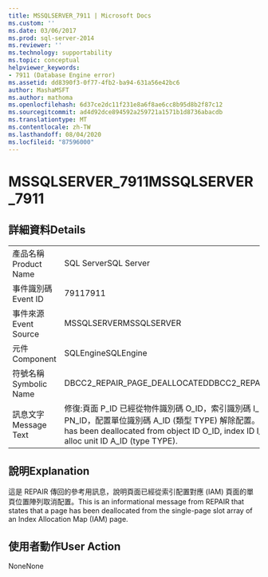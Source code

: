 ```yaml
---
title: MSSQLSERVER_7911 | Microsoft Docs
ms.custom: ''
ms.date: 03/06/2017
ms.prod: sql-server-2014
ms.reviewer: ''
ms.technology: supportability
ms.topic: conceptual
helpviewer_keywords:
- 7911 (Database Engine error)
ms.assetid: dd8390f3-0f77-4fb2-ba94-631a56e42bc6
author: MashaMSFT
ms.author: mathoma
ms.openlocfilehash: 6d37ce2dc11f231e8a6f8ae6cc8b95d8b2f87c12
ms.sourcegitcommit: ad4d92dce894592a259721a1571b1d8736abacdb
ms.translationtype: MT
ms.contentlocale: zh-TW
ms.lasthandoff: 08/04/2020
ms.locfileid: "87596000"
---
```

# <a name="mssqlserver_7911"></a><span data-ttu-id="a1928-102">MSSQLSERVER_7911</span><span class="sxs-lookup"><span data-stu-id="a1928-102">MSSQLSERVER_7911</span></span>
    
## <a name="details"></a><span data-ttu-id="a1928-103">詳細資料</span><span class="sxs-lookup"><span data-stu-id="a1928-103">Details</span></span>  
  
|||  
|-|-|  
|<span data-ttu-id="a1928-104">產品名稱</span><span class="sxs-lookup"><span data-stu-id="a1928-104">Product Name</span></span>|<span data-ttu-id="a1928-105">SQL Server</span><span class="sxs-lookup"><span data-stu-id="a1928-105">SQL Server</span></span>|  
|<span data-ttu-id="a1928-106">事件識別碼</span><span class="sxs-lookup"><span data-stu-id="a1928-106">Event ID</span></span>|<span data-ttu-id="a1928-107">7911</span><span class="sxs-lookup"><span data-stu-id="a1928-107">7911</span></span>|  
|<span data-ttu-id="a1928-108">事件來源</span><span class="sxs-lookup"><span data-stu-id="a1928-108">Event Source</span></span>|<span data-ttu-id="a1928-109">MSSQLSERVER</span><span class="sxs-lookup"><span data-stu-id="a1928-109">MSSQLSERVER</span></span>|  
|<span data-ttu-id="a1928-110">元件</span><span class="sxs-lookup"><span data-stu-id="a1928-110">Component</span></span>|<span data-ttu-id="a1928-111">SQLEngine</span><span class="sxs-lookup"><span data-stu-id="a1928-111">SQLEngine</span></span>|  
|<span data-ttu-id="a1928-112">符號名稱</span><span class="sxs-lookup"><span data-stu-id="a1928-112">Symbolic Name</span></span>|<span data-ttu-id="a1928-113">DBCC2_REPAIR_PAGE_DEALLOCATED</span><span class="sxs-lookup"><span data-stu-id="a1928-113">DBCC2_REPAIR_PAGE_DEALLOCATED</span></span>|  
|<span data-ttu-id="a1928-114">訊息文字</span><span class="sxs-lookup"><span data-stu-id="a1928-114">Message Text</span></span>|<span data-ttu-id="a1928-115">修復:頁面 P_ID 已經從物件識別碼 O_ID，索引識別碼 I_ID，分割區識別碼 PN_ID，配置單位識別碼 A_ID (類型 TYPE) 解除配置。</span><span class="sxs-lookup"><span data-stu-id="a1928-115">Repair: The page P_ID has been deallocated from object ID O_ID, index ID I_ID, partition ID PN_ID, alloc unit ID A_ID (type TYPE).</span></span>|  
  
## <a name="explanation"></a><span data-ttu-id="a1928-116">說明</span><span class="sxs-lookup"><span data-stu-id="a1928-116">Explanation</span></span>  
 <span data-ttu-id="a1928-117">這是 REPAIR 傳回的參考用訊息，說明頁面已經從索引配置對應 (IAM) 頁面的單頁位置陣列取消配置。</span><span class="sxs-lookup"><span data-stu-id="a1928-117">This is an informational message from REPAIR that states that a page has been deallocated from the single-page slot array of an Index Allocation Map (IAM) page.</span></span>  
  
## <a name="user-action"></a><span data-ttu-id="a1928-118">使用者動作</span><span class="sxs-lookup"><span data-stu-id="a1928-118">User Action</span></span>  
 <span data-ttu-id="a1928-119">None</span><span class="sxs-lookup"><span data-stu-id="a1928-119">None</span></span>  
  
  
